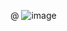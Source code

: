 @
![image](https://github.com/ZekromDev/ticketsys/assets/108199641/0420872f-05dc-4457-aa84-3407f9232216)
